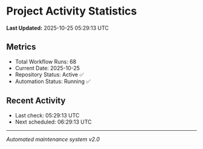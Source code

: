 # Project Activity Statistics

**Last Updated:** 2025-10-25 05:29:13 UTC

## Metrics
- Total Workflow Runs: 68
- Current Date: 2025-10-25
- Repository Status: Active ✅
- Automation Status: Running ✅

## Recent Activity
- Last check: 05:29:13 UTC
- Next scheduled: 06:29:13 UTC

---
*Automated maintenance system v2.0*
